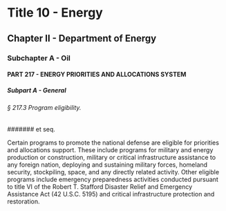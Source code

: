 
# Title 10 - Energy
## Chapter II - Department of Energy
### Subchapter A - Oil
#### PART 217 - ENERGY PRIORITIES AND ALLOCATIONS SYSTEM
##### Subpart A - General
###### § 217.3 Program eligibility.
####### et seq.

Certain programs to promote the national defense are eligible for priorities and allocations support. These include programs for military and energy production or construction, military or critical infrastructure assistance to any foreign nation, deploying and sustaining military forces, homeland security, stockpiling, space, and any directly related activity. Other eligible programs include emergency preparedness activities conducted pursuant to title VI of the Robert T. Stafford Disaster Relief and Emergency Assistance Act (42 U.S.C. 5195) and critical infrastructure protection and restoration.
